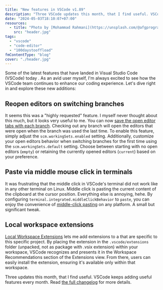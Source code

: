 ```yaml
---
title: "New features in VSCode v1.89"
description: "Three VSCode updates this month, that I find useful. VSCode keeps adding useful features every month."
date: "2024-05-03T18:10:07+07:00"
resources:
  - title: "Photo by [Mohammad Rahmani](https://unsplash.com/@afgprogrammer) via [Unsplash](https://unsplash.com/)"
    src: "header.jpg"
tags:
  - "vscode"
  - "code-editor"
  - "100daystooffload"
fmContentType: "blog"
cover: "./header.jpg"
---
```


Some of the latest features that have landed in Visual Studio Code (VSCode) today . As an avid user myself, I'm always excited to see how the VSCode team continues to enhance our coding experience. Let's dive right in and explore these new additions:

## Reopen editors on switching branches

It seems this was a "highly requested" feature. I myself never thought about this much, but it looks very useful to me. You can now [save the open editor tabs with each branch](https://code.visualstudio.com/updates/v1_89#_saverestore-open-editors-when-switching-branches). Checking out any branch will open the editors that were open when the branch was used the last time. To enable this feature, simply adjust the `scm.workingSets.enabled` setting. Additionally, customize your open editors behavior when switching branches for the first time using the `scm.workingSets.default` setting. Choose between starting with no open editors (`empty`) or retaining the currently opened editors (`current`) based on your preference.

## Paste via middle mouse click in terminals

It was frustrating that the middle click in VSCode's terminal did not work like in any other terminal on Linux. Middle click is pasting the current content of the clipboard at the cursor position. Everything else is annoying, hehe. By configuring `terminal.integrated.middleClickBehavior` to `paste`, you can enjoy the convenience of [middle-click pasting](https://code.visualstudio.com/updates/v1_89#_configure-middle-click-to-paste) on any platform. A small but significant tweak.

## Local workspace extensions

[Local Workspace Extensions](https://code.visualstudio.com/updates/v1_89#_local-workspace-extensions) lets me add extensions to a that are specific to this specific project. By placing the extension in the `.vscode/extensions` folder (unpacked, not as package with .vsix extension) within your workspace, VSCode recognizes and presents it in the Workspace Recommendations section of the Extensions view. From there, users can easily install the extension, ensuring it's available only within that workspace.

Three updates this month, that I find useful. VSCode keeps adding useful features every month. Read [the full changelog](https://code.visualstudio.com/updates/v1_89) for more details.
